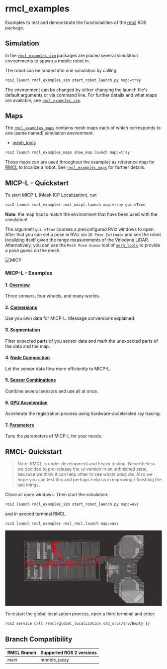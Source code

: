 # rmcl_examples

Examples to test and demonstrate the functionalities of the [rmcl](https://github.com/uos/rmcl) ROS package.

## Simulation

In the [`rmcl_examples_sim`](/rmcl_examples_sim/) packages are placed several simulation environments to spawn a mobile robot in.



The robot can be loaded into one simulation by calling

```bash
ros2 launch rmcl_examples_sim start_robot_launch.py map:=tray
```

The environment can be changed by either changing the launch file's default arguments or via command line. For further details and what maps are available, see [`rmcl_examples_sim`](/rmcl_examples_sim/).

## Maps

The [`rmcl_examples_maps`](/rmcl_examples_maps/) contains mesh maps each of which corresponds to one (same named) simulation environment.

- [mesh_tools](https://github.com/naturerobots/mesh_tools)

```bash
ros2 launch rmcl_examples_maps show_map.launch map:=tray
```

Those maps can are used throughout the examples as reference map for [RMCL](https://github.com/uos/rmcl) to localize a robot. See [`rmcl_examples_maps`](/rmcl_examples_maps/) for further details.

## MICP-L - Quickstart

To start MICP-L (Mesh ICP Localization), run

```bash
ros2 launch rmcl_examples rmcl_micpl.launch map:=tray gui:=True
```

**Note**: the map has to match the environment that have been used with the simulation!

The argument `gui:=True` courses a preconfigured RViz windows to open.
After that you can set a pose in RViz via `2D Pose Estimate` and see the robot localizing itself given the range measurements of the Velodyne LiDAR. Alternatively, you can use the `Mesh Pose Guess` tool of [`mesh_tools`](https://github.com/naturerobots/mesh_tools) to provide a pose guess on the mesh.

![MICP](.media/rmcl_micpl.gif)

### MICP-L - Examples

#### 1. [Overview](/rmcl_examples_micpl/)

Three sensors, four wheels, and many worlds.

#### 2. [Conversions](/rmcl_examples_conversions/)

Use you own data for MICP-L. Message conversions explained.

#### 3. [Segmentation](/rmcl_examples_micpl_segmentation/)

Filter expected parts of you sensor data and mark the unexpected parts of the data and the map.

#### 4. [Node Composition](/rmcl_examples_micpl_composition/)

Let the sensor data flow more efficiently to MICP-L.

#### 5. [Sensor Combinations](/rmcl_examples_micpl_combinations/)

Combine several sensors and use all at once.

#### 6. [GPU Acceleration](/rmcl_examples_micpl_gpu/)

Accelerate the registration process using hardware-accelerated ray tracing.

#### 7. [Parameters](/rmcl_examples_micpl_parameters)

Tune the parameters of MICP-L for your needs.


## RMCL- Quickstart

> Note: RMCL is under development and heavy testing. 
> Nevertheless we decided to pre-release the `v0` version in an unfinished state, because we think it can help other to see 
> whats possible. Also we hope you can test this and perhaps help us in improving / finishing the last things.

Close all open windows. Then start the simulation:

```bash
ros2 launch rmcl_examples_sim start_robot_launch.py map:=avz
```

and in second terminal RMCL

```bash
ros2 launch rmcl_examples rmcl_rmcl.launch map:=avz
```

![Teaser](.media/rmcl_rmcl.gif)

To restart the global localization process, open a third terminal and enter:

```bash
ros2 service call /rmcl/global_localization std_srvs/srv/Empty {}
```

## Branch Compatibility

|  RMCL Branch    |  Supported ROS 2 versions    |
|:----|:----|
|  main   |  humble, jazzy |
